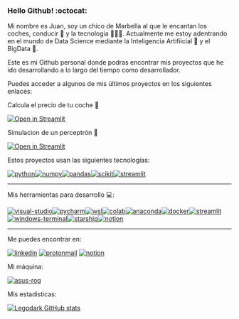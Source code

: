### Hello Github! :octocat:

Mi nombre es Juan, soy un chico de Marbella al que le encantan los coches, conducir 🚗 y la tecnologia 👨🏻‍💻. Actualmente me estoy adentrando en el mundo de Data Science mediante la Inteligencia Artifiicial 👾 y el BigData 💽.

Este es mi Github personal donde podras encontrar mis proyectos que he ido desarrollando a lo largo del tiempo como desarrollador.

Puedes acceder a algunos de mis últimos proyectos en los siguientes enlaces:

Calcula el precio de tu coche :car:

[![Open in Streamlit](https://static.streamlit.io/badges/streamlit_badge_black_white.svg)](https://legodark-cars-predicts-price-srccars-second-hand-7nthoj.streamlit.app/)

Simulacion de un perceptrón :brain: 

[![Open in Streamlit](https://static.streamlit.io/badges/streamlit_badge_black_white.svg)](https://legodark-neuron-simulation-srcneuron-simulation-0l5mc1.streamlit.app)


Estos proyectos usan las siguientes tecnologias:

[![python](https://img.shields.io/badge/python-black?style=for-the-badge&logo=python&logoColor=#3776AB&labelColor=101010)]()[![numpy](https://img.shields.io/badge/numpy-black?style=for-the-badge&logo=numpy&logoColor=#013243&labelColor=101010)]()[![pandas](https://img.shields.io/badge/pandas-black?style=for-the-badge&logo=pandas&logoColor=#150458&labelColor=101010)]()[![scikit](https://img.shields.io/badge/scikit--learn-black?style=for-the-badge&logo=scikit-learn&logoColor=#F7931E&labelColor=101010)]()[![streamlit](https://img.shields.io/badge/streamlit-black?style=for-the-badge&logo=Streamlit&logoColor=#FF4B4B&labelColor=101010)]()

---

Mis herramientas para desarrollo :computer::

[![visual-studio](https://img.shields.io/badge/VisualStudio-black?style=for-the-badge&logo=Visual-Studio-Code&logoColor=#007ACC&labelColor=101010)]()[![pycharm](https://img.shields.io/badge/VisualStudio-black?style=for-the-badge&logo=pycharm&logoColor=#007ACC&labelColor=101010)]()[![wsl](https://img.shields.io/badge/wsl-black?style=for-the-badge&logo=linux&logoColor=#FCC624&labelColor=101010)]()[![colab](https://img.shields.io/badge/Colab-black?style=for-the-badge&logo=Google-Colab&logoColor=#F9AB00&labelColor=101010)]()[![anaconda](https://img.shields.io/badge/Anaconda-black?style=for-the-badge&logo=Anaconda&logoColor=#44A833&labelColor=101010)]()[![docker](https://img.shields.io/badge/docker-black?style=for-the-badge&logo=docker&logoColor=#44A833&labelColor=101010)]()[![streamlit](https://img.shields.io/badge/streamlit-black?style=for-the-badge&logo=Streamlit&logoColor=#FF4B4B&labelColor=101010)]()[![windows-terminal](https://img.shields.io/badge/Windows--Terminal-black?style=for-the-badge&logo=Windows-Terminal&logoColor=#007ACC&labelColor=101010)]()[![starship](https://img.shields.io/badge/starship-black?style=for-the-badge&logo=starship&logoColor=#DD0B78&labelColor=101010)](mailto:juan.cerser@protonmail.com)[![notion](https://img.shields.io/badge/notion-black?style=for-the-badge&logo=notion&logoColor=#DD0B78&labelColor=101010)]()

---

Me puedes encontrar en:

[![linkedin](https://img.shields.io/badge/linkedin-black?style=for-the-badge&logo=linkedin&logoColor=#0A66C2&labelColor=101010)](https://www.linkedin.com/in/jcs91/) [![protonmail](https://img.shields.io/badge/Email-black?style=for-the-badge&logo=protonmail&logoColor=#0A66C2&labelColor=101010)](mailto:juan.cerser@protonmail.com) [![notion](https://img.shields.io/badge/porfolio-black?style=for-the-badge&logo=notion&logoColor=#0A66C2&labelColor=101010)](https://ozerec.addpotion.com)

Mi máquina:

[![asus-rog](https://img.shields.io/badge/asus-black?style=for-the-badge&logo=Republic-of-Gamers&logoColor=red&labelColor=101010)](https://rog.asus.com/es/laptops/rog-strix/2021-rog-strix-scar-17-series/spec/)

Mis estadisticas:

[![Legodark GitHub stats](https://github-readme-stats-legodark.vercel.app/api?username=legodark&show_icons=true&theme=radical)](https://github.com/legodark/legodark) 










<!--
**Legodark/Legodark** is a ✨ _special_ ✨ repository because its `README.md` (this file) appears on your GitHub profile.

Here are some ideas to get you started:

- 🔭 I’m currently working on ...
- 🌱 I’m currently learning ...
- 👯 I’m looking to collaborate on ...
- 🤔 I’m looking for help with ...
- 💬 Ask me about ...
- 📫 How to reach me: ...
- 😄 Pronouns: ...
- ⚡ Fun fact: ...
-->
